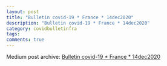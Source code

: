 ```yaml
---
layout: post
title: "Bulletin covid-19 * France * 14dec2020"
description: "Bulletin covid-19 * France * 14dec2020"
category: covidbulletinfra
tags: 
comments: true
---
```


Medium post archive: [Bulletin covid-19 * France * 14dec2020](https://chrisgodlak.medium.com/bulletin-covid-19-france-14dec2020-1113f98d3b56)
